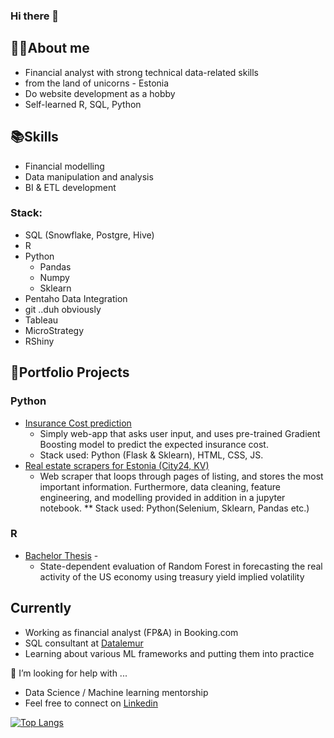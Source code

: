 ### Hi there 👋

## 👨‍💻About me

* Financial analyst with strong technical data-related skills
* from the land of unicorns - Estonia
* Do website development as a hobby
* Self-learned R, SQL, Python

## 📚Skills
* Financial modelling
* Data manipulation and analysis
* BI & ETL development

### Stack:
* SQL (Snowflake, Postgre, Hive)
* R
* Python 
  * Pandas
  * Numpy
  * Sklearn
* Pentaho Data Integration
* git ..duh obviously
* Tableau
* MicroStrategy
* RShiny

## 📁Portfolio Projects
### Python
* [Insurance Cost prediction](https://github.com/karelrappo/insurance-webapp)
  * Simply web-app that asks user input, and uses pre-trained Gradient Boosting model to predict the expected insurance cost.
  * Stack used: Python (Flask & Sklearn), HTML, CSS, JS.
* [Real estate scrapers for Estonia (City24, KV)](https://github.com/karelrappo/realestate)
  * Web scraper that loops through pages of listing, and stores the most important information. Furthermore, data cleaning, feature engineering, and modelling provided in addition in a jupyter notebook.
** Stack used: Python(Selenium, Sklearn, Pandas etc.)
### R
* [Bachelor Thesis](https://github.com/karelrappo/thesis2020) - 
  * State-dependent evaluation of Random Forest in forecasting the real activity of the US economy using treasury yield implied volatility

## Currently
* Working as financial analyst (FP&A) in Booking.com
* SQL consultant at [Datalemur](http://datalemur.com)
* Learning about various ML frameworks and putting them into practice

🤔 I’m looking for help with ...
* Data Science / Machine learning mentorship
* Feel free to connect on [Linkedin](https://www.linkedin.com/in/karel-räppo/)

[![Top Langs](https://github-readme-stats.vercel.app/api/top-langs/?username=karelrappo)](https://github.com/anuraghazra/github-readme-stats)

